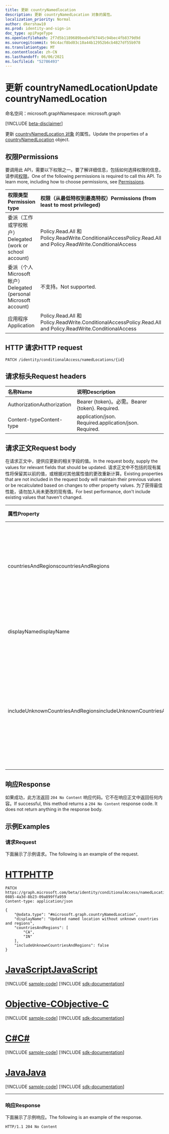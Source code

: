 ```yaml
---
title: 更新 countryNamedlocation
description: 更新 countryNamedLocation 对象的属性。
localization_priority: Normal
author: dkershaw10
ms.prod: identity-and-sign-in
doc_type: apiPageType
ms.openlocfilehash: 2f7d5b1189689beeb4f67445c94bec4fb8379d9d
ms.sourcegitcommit: 94c4acf8bd03c10a44b12952b6cb4827df55b978
ms.translationtype: MT
ms.contentlocale: zh-CN
ms.lasthandoff: 06/06/2021
ms.locfileid: "52786493"
---
```

# <a name="update-countrynamedlocation"></a><span data-ttu-id="12b6a-103">更新 countryNamedLocation</span><span class="sxs-lookup"><span data-stu-id="12b6a-103">Update countryNamedLocation</span></span>

<span data-ttu-id="12b6a-104">命名空间：microsoft.graph</span><span class="sxs-lookup"><span data-stu-id="12b6a-104">Namespace: microsoft.graph</span></span>

[!INCLUDE [beta-disclaimer](../../includes/beta-disclaimer.md)]

<span data-ttu-id="12b6a-105">更新 [countryNamedLocation 对象](../resources/countryNamedLocation.md) 的属性。</span><span class="sxs-lookup"><span data-stu-id="12b6a-105">Update the properties of a [countryNamedLocation](../resources/countryNamedLocation.md) object.</span></span>

## <a name="permissions"></a><span data-ttu-id="12b6a-106">权限</span><span class="sxs-lookup"><span data-stu-id="12b6a-106">Permissions</span></span>

<span data-ttu-id="12b6a-p101">要调用此 API，需要以下权限之一。要了解详细信息，包括如何选择权限的信息，请参阅[权限](/graph/permissions-reference)。</span><span class="sxs-lookup"><span data-stu-id="12b6a-p101">One of the following permissions is required to call this API. To learn more, including how to choose permissions, see [Permissions](/graph/permissions-reference).</span></span>

| <span data-ttu-id="12b6a-109">权限类型</span><span class="sxs-lookup"><span data-stu-id="12b6a-109">Permission type</span></span>                        | <span data-ttu-id="12b6a-110">权限（从最低特权到最高特权）</span><span class="sxs-lookup"><span data-stu-id="12b6a-110">Permissions (from least to most privileged)</span></span> |
|:---------------------------------------|:--------------------------------------------|
| <span data-ttu-id="12b6a-111">委派（工作或学校帐户）</span><span class="sxs-lookup"><span data-stu-id="12b6a-111">Delegated (work or school account)</span></span>     | <span data-ttu-id="12b6a-112">Policy.Read.All 和 Policy.ReadWrite.ConditionalAccess</span><span class="sxs-lookup"><span data-stu-id="12b6a-112">Policy.Read.All and Policy.ReadWrite.ConditionalAccess</span></span> |
| <span data-ttu-id="12b6a-113">委派（个人 Microsoft 帐户）</span><span class="sxs-lookup"><span data-stu-id="12b6a-113">Delegated (personal Microsoft account)</span></span> | <span data-ttu-id="12b6a-114">不支持。</span><span class="sxs-lookup"><span data-stu-id="12b6a-114">Not supported.</span></span> |
| <span data-ttu-id="12b6a-115">应用程序</span><span class="sxs-lookup"><span data-stu-id="12b6a-115">Application</span></span>                            | <span data-ttu-id="12b6a-116">Policy.Read.All 和 Policy.ReadWrite.ConditionalAccess</span><span class="sxs-lookup"><span data-stu-id="12b6a-116">Policy.Read.All and Policy.ReadWrite.ConditionalAccess</span></span> |

## <a name="http-request"></a><span data-ttu-id="12b6a-117">HTTP 请求</span><span class="sxs-lookup"><span data-stu-id="12b6a-117">HTTP request</span></span>

<!-- { "blockType": "ignored" } -->

```http
PATCH /identity/conditionalAccess/namedLocations/{id}
```

## <a name="request-headers"></a><span data-ttu-id="12b6a-118">请求标头</span><span class="sxs-lookup"><span data-stu-id="12b6a-118">Request headers</span></span>

| <span data-ttu-id="12b6a-119">名称</span><span class="sxs-lookup"><span data-stu-id="12b6a-119">Name</span></span>       | <span data-ttu-id="12b6a-120">说明</span><span class="sxs-lookup"><span data-stu-id="12b6a-120">Description</span></span>|
|:-----------|:-----------|
| <span data-ttu-id="12b6a-121">Authorization</span><span class="sxs-lookup"><span data-stu-id="12b6a-121">Authorization</span></span> | <span data-ttu-id="12b6a-p102">Bearer {token}。必需。</span><span class="sxs-lookup"><span data-stu-id="12b6a-p102">Bearer {token}. Required.</span></span> |
| <span data-ttu-id="12b6a-124">Content-type</span><span class="sxs-lookup"><span data-stu-id="12b6a-124">Content-type</span></span>  | <span data-ttu-id="12b6a-p103">application/json. Required.</span><span class="sxs-lookup"><span data-stu-id="12b6a-p103">application/json. Required.</span></span> |

## <a name="request-body"></a><span data-ttu-id="12b6a-127">请求正文</span><span class="sxs-lookup"><span data-stu-id="12b6a-127">Request body</span></span>

<span data-ttu-id="12b6a-128">在请求正文中，提供应更新的相关字段的值。</span><span class="sxs-lookup"><span data-stu-id="12b6a-128">In the request body, supply the values for relevant fields that should be updated.</span></span> <span data-ttu-id="12b6a-129">请求正文中不包括的现有属性将保留其以前的值，或根据对其他属性值的更改重新计算。</span><span class="sxs-lookup"><span data-stu-id="12b6a-129">Existing properties that are not included in the request body will maintain their previous values or be recalculated based on changes to other property values.</span></span> <span data-ttu-id="12b6a-130">为了获得最佳性能，请勿加入尚未更改的现有值。</span><span class="sxs-lookup"><span data-stu-id="12b6a-130">For best performance, don't include existing values that haven't changed.</span></span>

| <span data-ttu-id="12b6a-131">属性</span><span class="sxs-lookup"><span data-stu-id="12b6a-131">Property</span></span>     | <span data-ttu-id="12b6a-132">类型</span><span class="sxs-lookup"><span data-stu-id="12b6a-132">Type</span></span>        | <span data-ttu-id="12b6a-133">说明</span><span class="sxs-lookup"><span data-stu-id="12b6a-133">Description</span></span> |
|:-------------|:------------|:------------|
|<span data-ttu-id="12b6a-134">countriesAndRegions</span><span class="sxs-lookup"><span data-stu-id="12b6a-134">countriesAndRegions</span></span>|<span data-ttu-id="12b6a-135">String collection</span><span class="sxs-lookup"><span data-stu-id="12b6a-135">String collection</span></span>|<span data-ttu-id="12b6a-136">ISO 3166-2 指定的两字母格式的国家/地区列表。</span><span class="sxs-lookup"><span data-stu-id="12b6a-136">List of countries and/or regions in two-letter format specified by ISO 3166-2.</span></span>|
|<span data-ttu-id="12b6a-137">displayName</span><span class="sxs-lookup"><span data-stu-id="12b6a-137">displayName</span></span>|<span data-ttu-id="12b6a-138">String</span><span class="sxs-lookup"><span data-stu-id="12b6a-138">String</span></span>|<span data-ttu-id="12b6a-139">位置的可读名称。</span><span class="sxs-lookup"><span data-stu-id="12b6a-139">Human-readable name of the location.</span></span>|
|<span data-ttu-id="12b6a-140">includeUnknownCountriesAndRegions</span><span class="sxs-lookup"><span data-stu-id="12b6a-140">includeUnknownCountriesAndRegions</span></span>|<span data-ttu-id="12b6a-141">Boolean</span><span class="sxs-lookup"><span data-stu-id="12b6a-141">Boolean</span></span>|<span data-ttu-id="12b6a-142">该值是未映射到国家/地区或地区的 IP 地址应包含在 `true` 命名位置中。</span><span class="sxs-lookup"><span data-stu-id="12b6a-142">The value is `true` if IP addresses that don't map to a country or region should be included in the named location.</span></span>|

## <a name="response"></a><span data-ttu-id="12b6a-143">响应</span><span class="sxs-lookup"><span data-stu-id="12b6a-143">Response</span></span>

<span data-ttu-id="12b6a-p105">如果成功，此方法返回 `204 No Content` 响应代码。它不在响应正文中返回任何内容。</span><span class="sxs-lookup"><span data-stu-id="12b6a-p105">If successful, this method returns a `204 No Content` response code. It does not return anything in the response body.</span></span>

## <a name="examples"></a><span data-ttu-id="12b6a-146">示例</span><span class="sxs-lookup"><span data-stu-id="12b6a-146">Examples</span></span>

### <a name="request"></a><span data-ttu-id="12b6a-147">请求</span><span class="sxs-lookup"><span data-stu-id="12b6a-147">Request</span></span>

<span data-ttu-id="12b6a-148">下面展示了示例请求。</span><span class="sxs-lookup"><span data-stu-id="12b6a-148">The following is an example of the request.</span></span>

# <a name="http"></a>[<span data-ttu-id="12b6a-149">HTTP</span><span class="sxs-lookup"><span data-stu-id="12b6a-149">HTTP</span></span>](#tab/http)
<!-- {
  "blockType": "request",
  "name": "update_countrynamedlocation"
}-->

```http
PATCH https://graph.microsoft.com/beta/identity/conditionalAccess/namedLocations/1c4427fd-0885-4a3d-8b23-09a899ffa959
Content-type: application/json

{
    "@odata.type": "#microsoft.graph.countryNamedLocation",
    "displayName": "Updated named location without unknown countries and regions",
    "countriesAndRegions": [
        "CA",
        "IN"
    ],
    "includeUnknownCountriesAndRegions": false
}
```
# <a name="javascript"></a>[<span data-ttu-id="12b6a-150">JavaScript</span><span class="sxs-lookup"><span data-stu-id="12b6a-150">JavaScript</span></span>](#tab/javascript)
[!INCLUDE [sample-code](../includes/snippets/javascript/update-countrynamedlocation-javascript-snippets.md)]
[!INCLUDE [sdk-documentation](../includes/snippets/snippets-sdk-documentation-link.md)]

# <a name="objective-c"></a>[<span data-ttu-id="12b6a-151">Objective-C</span><span class="sxs-lookup"><span data-stu-id="12b6a-151">Objective-C</span></span>](#tab/objc)
[!INCLUDE [sample-code](../includes/snippets/objc/update-countrynamedlocation-objc-snippets.md)]
[!INCLUDE [sdk-documentation](../includes/snippets/snippets-sdk-documentation-link.md)]

# <a name="c"></a>[<span data-ttu-id="12b6a-152">C#</span><span class="sxs-lookup"><span data-stu-id="12b6a-152">C#</span></span>](#tab/csharp)
[!INCLUDE [sample-code](../includes/snippets/csharp/update-countrynamedlocation-csharp-snippets.md)]
[!INCLUDE [sdk-documentation](../includes/snippets/snippets-sdk-documentation-link.md)]

# <a name="java"></a>[<span data-ttu-id="12b6a-153">Java</span><span class="sxs-lookup"><span data-stu-id="12b6a-153">Java</span></span>](#tab/java)
[!INCLUDE [sample-code](../includes/snippets/java/update-countrynamedlocation-java-snippets.md)]
[!INCLUDE [sdk-documentation](../includes/snippets/snippets-sdk-documentation-link.md)]

---


### <a name="response"></a><span data-ttu-id="12b6a-154">响应</span><span class="sxs-lookup"><span data-stu-id="12b6a-154">Response</span></span>

<span data-ttu-id="12b6a-155">下面展示了示例响应。</span><span class="sxs-lookup"><span data-stu-id="12b6a-155">The following is an example of the response.</span></span>

<!-- {
  "blockType": "response"
} -->

```http
HTTP/1.1 204 No Content
```

<!-- uuid: 16cd6b66-4b1a-43a1-adaf-3a886856ed98
2019-02-04 14:57:30 UTC -->
<!-- {
  "type": "#page.annotation",
  "description": "Update countrynamedlocation",
  "keywords": "",
  "section": "documentation",
  "tocPath": ""
}-->


